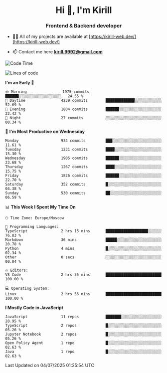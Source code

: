 <h1 align="center">Hi 👋, I'm Kirill</h1>
<h3 align="center">Frontend & Backend developer</h3>

- 👨‍💻 All of my projects are available at [https://kirill-web.dev/](https://kirill-web.dev/)

- 📫 Contact me here **kirill.9992@gmail.com**











<!--START_SECTION:waka-->
![Code Time](http://img.shields.io/badge/Code%20Time-2%2C267%20hrs%2050%20mins-blue)

![Lines of code](https://img.shields.io/badge/From%20Hello%20World%20I%27ve%20Written-5.1%20million%20lines%20of%20code-blue)

**I'm an Early 🐤** 

```text
🌞 Morning                1975 commits        ██████░░░░░░░░░░░░░░░░░░░   24.55 % 
🌆 Daytime                4239 commits        █████████████░░░░░░░░░░░░   52.69 % 
🌃 Evening                1804 commits        ██████░░░░░░░░░░░░░░░░░░░   22.42 % 
🌙 Night                  27 commits          ░░░░░░░░░░░░░░░░░░░░░░░░░   00.34 % 
```
📅 **I'm Most Productive on Wednesday** 

```text
Monday                   934 commits         ███░░░░░░░░░░░░░░░░░░░░░░   11.61 % 
Tuesday                  1231 commits        ████░░░░░░░░░░░░░░░░░░░░░   15.30 % 
Wednesday                1905 commits        ██████░░░░░░░░░░░░░░░░░░░   23.68 % 
Thursday                 1267 commits        ████░░░░░░░░░░░░░░░░░░░░░   15.75 % 
Friday                   1826 commits        ██████░░░░░░░░░░░░░░░░░░░   22.70 % 
Saturday                 352 commits         █░░░░░░░░░░░░░░░░░░░░░░░░   04.38 % 
Sunday                   530 commits         ██░░░░░░░░░░░░░░░░░░░░░░░   06.59 % 
```


📊 **This Week I Spent My Time On** 

```text
🕑︎ Time Zone: Europe/Moscow

💬 Programming Languages: 
TypeScript               2 hrs 15 mins       ███████████████████░░░░░░   76.83 % 
Markdown                 36 mins             █████░░░░░░░░░░░░░░░░░░░░   20.78 % 
Python                   4 mins              █░░░░░░░░░░░░░░░░░░░░░░░░   02.34 % 
Other                    0 secs              ░░░░░░░░░░░░░░░░░░░░░░░░░   00.04 % 

🔥 Editors: 
VS Code                  2 hrs 55 mins       █████████████████████████   100.00 % 

💻 Operating System: 
Linux                    2 hrs 55 mins       █████████████████████████   100.00 % 
```

**I Mostly Code in JavaScript** 

```text
JavaScript               11 repos            ███████░░░░░░░░░░░░░░░░░░   28.95 % 
TypeScript               2 repos             █░░░░░░░░░░░░░░░░░░░░░░░░   05.26 % 
Jupyter Notebook         2 repos             █░░░░░░░░░░░░░░░░░░░░░░░░   05.26 % 
Open Policy Agent        1 repo              █░░░░░░░░░░░░░░░░░░░░░░░░   02.63 % 
Java                     1 repo              █░░░░░░░░░░░░░░░░░░░░░░░░   02.63 % 
```




 Last Updated on 04/07/2025 01:25:54 UTC
<!--END_SECTION:waka-->
